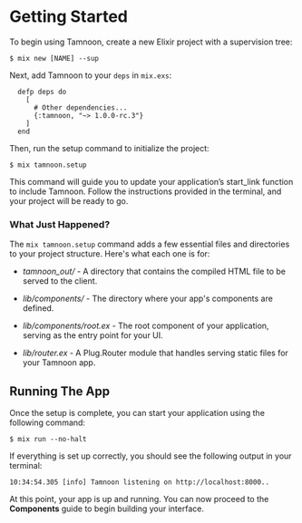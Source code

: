 # Getting Started

To begin using Tamnoon, create a new Elixir project with a supervision tree:

```console
$ mix new [NAME] --sup
```

Next, add Tamnoon to your `deps` in `mix.exs`:

```
  defp deps do
    [
      # Other dependencies...
      {:tamnoon, "~> 1.0.0-rc.3"}
    ]
  end
```

Then, run the setup command to initialize the project:

```console
$ mix tamnoon.setup
```

This command will guide you to update your application’s start_link function to include Tamnoon. Follow the instructions provided in the terminal, and your project will be ready to go.


### What Just Happened?

The `mix tamnoon.setup` command adds a few essential files and directories to your project structure. Here's what each one is for:

- _tamnoon\_out/_ - A directory that contains the compiled HTML file to be served to the client.

- _lib/components/_ - The directory where your app's components are defined.

- _lib/components/root.ex_ - The root component of your application, serving as the entry point for your UI.

- _lib/router.ex_ - A Plug.Router module that handles serving static files for your Tamnoon app.


## Running The App

Once the setup is complete, you can start your application using the following command:

```console
$ mix run --no-halt
```

If everything is set up correctly, you should see the following output in your terminal:

```console
10:34:54.305 [info] Tamnoon listening on http://localhost:8000..
```

At this point, your app is up and running. You can now proceed to the **Components** guide to begin building your interface.